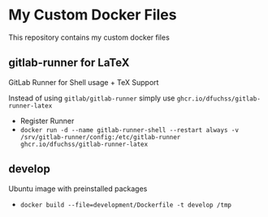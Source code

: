 # My Custom Docker Files
This repository contains my custom docker files

## gitlab-runner for LaTeX
GitLab Runner for Shell usage + TeX Support

Instead of using `gitlab/gitlab-runner` simply use `ghcr.io/dfuchss/gitlab-runner-latex`

* Register Runner
* ```docker run -d --name gitlab-runner-shell --restart always -v /srv/gitlab-runner/config:/etc/gitlab-runner ghcr.io/dfuchss/gitlab-runner-latex```

## develop
Ubuntu image with preinstalled packages
* ```docker build --file=development/Dockerfile -t develop /tmp```

